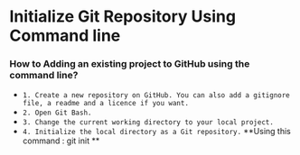 # Initialize Git Repository Using Command line

### How to Adding an existing project to GitHub using the command line?
- `1. Create a new repository on GitHub. You can also add a gitignore file, a readme and a licence if you want.`
- `2. Open Git Bash.`
- `3. Change the current working directory to your local project.`
- `4. Initialize the local directory as a Git repository.`
   **Using this command : git init **
